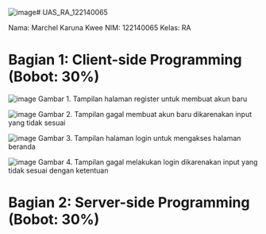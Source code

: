 ![image](https://github.com/user-attachments/assets/68ad91ad-6d11-46f5-b816-be64ac8c00f5)# UAS_RA_122140065

Nama: Marchel Karuna Kwee
NIM: 122140065
Kelas: RA

# Bagian 1: Client-side Programming (Bobot: 30%)
![image](https://github.com/user-attachments/assets/04fdba9a-bdb0-4e29-883b-75cf8c2da3ac)
Gambar 1. Tampilan halaman register untuk membuat akun baru

![image](https://github.com/user-attachments/assets/00c5be13-6fe6-4323-bf6d-9566d16435ad)
Gambar 2. Tampilan gagal membuat akun baru dikarenakan input yang tidak sesuai

![image](https://github.com/user-attachments/assets/5e3610e4-6dbb-4946-a0bf-288da9df9582)
Gambar 3. Tampilan halaman login untuk mengakses halaman beranda

![image](https://github.com/user-attachments/assets/8cb965b6-ee65-4da0-8cce-2af29b922152)
Gambar 4. Tampilan gagal melakukan login dikarenakan input yang tidak sesuai dengan ketentuan

# Bagian 2: Server-side Programming (Bobot: 30%)
